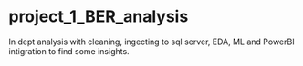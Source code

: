 # project_1_BER_analysis
In dept analysis with cleaning, ingecting to sql server, EDA, ML and PowerBI intigration to find some insights.
